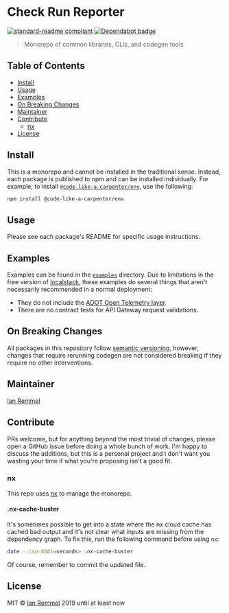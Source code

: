 # Check Run Reporter

[![standard-readme compliant](https://img.shields.io/badge/readme%20style-standard-brightgreen.svg?style=flat-square)](https://github.com/RichardLitt/standard-readme)
[![Dependabot badge](https://img.shields.io/badge/Dependabot-active-brightgreen.svg)](https://dependabot.com/)

> Monorepo of common libraries, CLIs, and codegen tools

## Table of Contents

<!-- toc -->

-   [Install](#install)
-   [Usage](#usage)
-   [Examples](#examples)
-   [On Breaking Changes](#on-breaking-changes)
-   [Maintainer](#maintainer)
-   [Contribute](#contribute)
    -   [nx](#nx)
-   [License](#license)

<!-- tocstop -->

## Install

This is a monorepo and cannot be installed in the traditional sense. Instead,
each package is published to npm and can be installed individually. For example,
to install
[`@code-like-a-carpenter/env`](./packages/@code-like-a-carpenter/env), use the
following:

```sh
npm install @code-like-a-carpenter/env
```

## Usage

Please see each package's README for specific usage instructions.

## Examples

Examples can be found in the [`examples`](./examples) directory. Due to
limitations in the free version of [localstack](https://localstack.cloud/),
these examples do several things that aren't necessarily recommended in a normal
deployment:

-   They do not include the
    [ADOT Open Telemetry layer](https://aws-otel.github.io/docs/getting-started/lambda).
-   There are no contract tests for API Gateway request validations.

## On Breaking Changes

All packages in this repository follow
[semantic versioning](https://semver.org/), however, changes that require
rerunning codegen are not considered breaking if they require no other
interventions.

## Maintainer

[Ian Remmel](https://github.com/ianwremmel)

## Contribute

PRs welcome, but for anything beyond the most trivial of changes, please open a
GitHub issue before doing a whole bunch of work. I'm happy to discuss the
additions, but this is a personal project and I don't want you wasting your time
if what you're proposing isn't a good fit.

### nx

This repo uses [nx](https://nx.dev/) to manage the monorepo.

#### .nx-cache-buster

It's sometimes possible to get into a state where the nx cloud cache has cached
bad output and it's not clear what inputs are missing from the dependency graph.
To fix this, run the following command before using `nx`:

```sh
date --iso-8601=seconds> .nx-cache-buster
```

Of course, remember to commit the updated file.

## License

MIT &copy; [Ian Remmel](https://github.com/ianwremmel) 2019 until at least now
